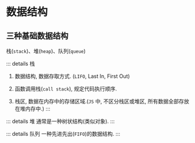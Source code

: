 # 数据结构

## 三种基础数据结构

栈(`stack`)、堆(`heap`)、队列(`queue`)

::: details 栈

1. 数据结构, 数据存取方式. (`LIFO`, Last In, First Out)

2. 函数调用栈(`call stack`), 规定代码执行顺序.

3. 栈区, 数据在内存中的存储区域.(`JS` 中, 不区分栈区或堆区, 所有数据全部存放在堆内存中.)
   :::

::: details 堆
通常是一种树状结构(类似对象).
:::

::: details 队列
一种先进先出(`FIFO`)的数据结构.
:::
